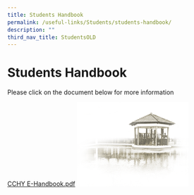 ```yaml
---
title: Students Handbook
permalink: /useful-links/Students/students-handbook/
description: ""
third_nav_title: StudentsOLD
---
```


# **Students Handbook**

Please click on the document below for more information  

[CCHY E-Handbook.pdf](/files/CCHY%20E-Handbook.pdf)
<img src="/images/pavilion.png" 
     style="width:50%">